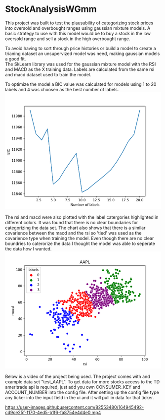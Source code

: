 # StockAnalysisWGmm
This project was built to test the plausubility of categorizing stock prices into oversold and overbought ranges using gaussian mixture models. A basic strategy to use with this model would be to buy a stock in the low oversold range and sell a stock in the high overbought range.


To avoid having to sort through price histories or build a model to create a trianing dataset an unsupervized model was need, making gaussian models a good fit.    
The SkLearn library was used for the gaussian mixture model with the RSI and MACD as the X training data. Labels are calculated from the same rsi and macd dataset 
used to train the model. 


To optimize the model a BIC value was calculated for models using 1 to 20 labels and 4 was choosen as the best number of labels. 
![num_groups_vs_bic](./imgs/num_groups_vs_bic.png)


The rsi and macd were also plotted with the label catergories highlighted in different colors. It was found that there is no 
clear boundaries for categorizing the data set. The chart also shows that there is a similar covarience between the macd and 
the rsi so 'tied' was used as the covarience type when training the model. Even though there are no clear boundries to caterorize the data I thought the model
was able to seperate the data how I wanted.
![Indicator_Groups](./imgs/Indicator_Groups.png)

Below is a video of the project being used. The project comes with and example data set "test_AAPL". To get data for more stocks access to the TD ameritrade api is required, just add you own CONSUMER_KEY and ACCOUNT_NUMBER into the config file. After setting up the config file type any ticker into the input field in the ui and it will pull in data for that ticker.  


https://user-images.githubusercontent.com/82553480/164945492-cd9ce25f-f170-4ed5-b1f6-fa8754e4d4e0.mp4








